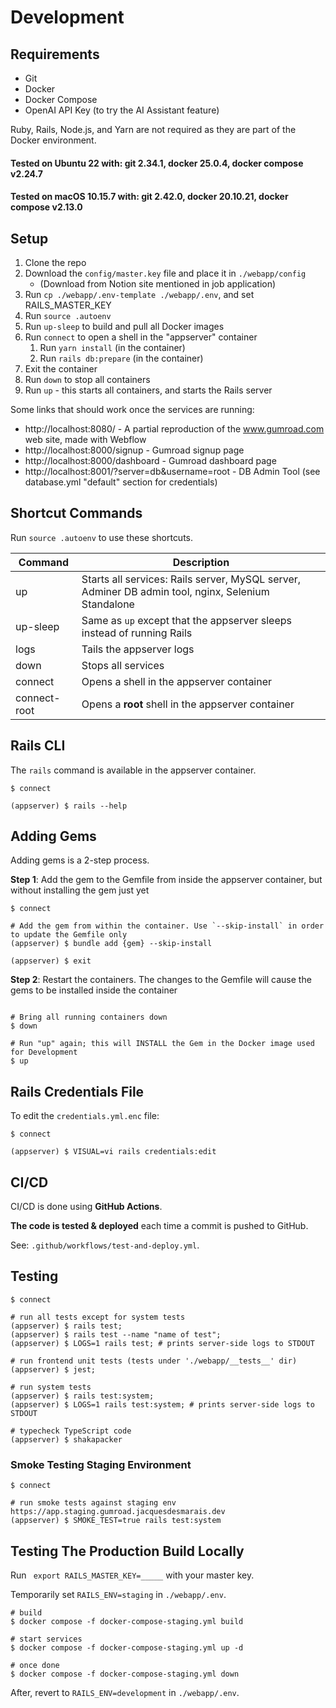 # Development

## Requirements

- Git
- Docker
- Docker Compose
- OpenAI API Key (to try the AI Assistant feature)

Ruby, Rails, Node.js, and Yarn are not required as they are part of the Docker environment.

#### Tested on Ubuntu 22 with: git 2.34.1, docker 25.0.4, docker compose v2.24.7

#### Tested on macOS 10.15.7 with: git 2.42.0, docker 20.10.21, docker compose v2.13.0

## Setup

1. Clone the repo
1. Download the `config/master.key` file and place it in `./webapp/config`
    - (Download from Notion site mentioned in job application)
1. Run `cp ./webapp/.env-template ./webapp/.env`, and set RAILS_MASTER_KEY
1. Run `source .autoenv`
1. Run `up-sleep` to build and pull all Docker images
1. Run `connect` to open a shell in the "appserver" container
    1. Run `yarn install` (in the container)
    1. Run `rails db:prepare` (in the container)
1. Exit the container
1. Run `down` to stop all containers
1. Run `up` - this starts all containers, and starts the Rails server

Some links that should work once the services are running:

- http://localhost:8080/ - A partial reproduction of the www.gumroad.com web site, made with Webflow
- http://localhost:8000/signup - Gumroad signup page
- http://localhost:8000/dashboard - Gumroad dashboard page
- http://localhost:8001/?server=db&username=root - DB Admin Tool (see database.yml "default" section for credentials)

## Shortcut Commands

Run `source .autoenv` to use these shortcuts.

| Command      | Description                                                                                        |
| ------------ | -------------------------------------------------------------------------------------------------- |
| up           | Starts all services: Rails server, MySQL server, Adminer DB admin tool, nginx, Selenium Standalone |
| up-sleep     | Same as `up` except that the appserver sleeps instead of running Rails                             |
| logs         | Tails the appserver logs                                                                           |
| down         | Stops all services                                                                                 |
| connect      | Opens a shell in the appserver container                                                           |
| connect-root | Opens a **root** shell in the appserver container                                                  |

## Rails CLI

The `rails` command is available in the appserver container.

```shell
$ connect

(appserver) $ rails --help
```

## Adding Gems

Adding gems is a 2-step process.

**Step 1**: Add the gem to the Gemfile from inside the appserver container, but without installing the gem just yet

```shell
$ connect

# Add the gem from within the container. Use `--skip-install` in order to update the Gemfile only
(appserver) $ bundle add {gem} --skip-install

(appserver) $ exit
```

**Step 2**: Restart the containers. The changes to the Gemfile will cause the gems to be installed inside the container

```shell

# Bring all running containers down
$ down

# Run "up" again; this will INSTALL the Gem in the Docker image used for Development
$ up
```

## Rails Credentials File

To edit the `credentials.yml.enc` file:

```shell
$ connect

(appserver) $ VISUAL=vi rails credentials:edit
```

## CI/CD

CI/CD is done using **GitHub Actions**.

**The code is tested & deployed** each time a commit is pushed to GitHub. 

See: `.github/workflows/test-and-deploy.yml`.

## Testing

```shell
$ connect

# run all tests except for system tests
(appserver) $ rails test;
(appserver) $ rails test --name "name of test";
(appserver) $ LOGS=1 rails test; # prints server-side logs to STDOUT

# run frontend unit tests (tests under './webapp/__tests__' dir)
(appserver) $ jest;

# run system tests
(appserver) $ rails test:system;
(appserver) $ LOGS=1 rails test:system; # prints server-side logs to STDOUT

# typecheck TypeScript code
(appserver) $ shakapacker
```

### Smoke Testing Staging Environment

```shell
$ connect

# run smoke tests against staging env https://app.staging.gumroad.jacquesdesmarais.dev
(appserver) $ SMOKE_TEST=true rails test:system
```

## Testing The Production Build Locally

Run ` export RAILS_MASTER_KEY=_____` with your master key.

Temporarily set `RAILS_ENV=staging` in `./webapp/.env`.

```shell
# build
$ docker compose -f docker-compose-staging.yml build

# start services
$ docker compose -f docker-compose-staging.yml up -d

# once done
$ docker compose -f docker-compose-staging.yml down
```

After, revert to `RAILS_ENV=development` in `./webapp/.env`.
